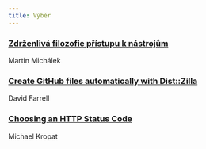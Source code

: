 ```yaml
---
title: Výběr
---
```


### [Zdrženlivá filozofie přístupu k nástrojům](http://www.vzhurudolu.cz/prirucka/nastroje-filozofie)
Martin Michálek

### [Create GitHub files automatically with Dist::Zilla](http://perltricks.com/article/203/2015/12/9/Create-GitHub-files-automatically-with-Dist--Zilla)
David Farrell

### [Choosing an HTTP Status Code](http://racksburg.com/choosing-an-http-status-code/)
Michael Kropat
